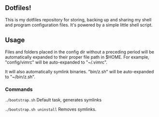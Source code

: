 ## Dotfiles!

This is my dotfiles repository for storing, backing up and sharing my shell and
program configuration files. It's powered by a simple little shell script.

## Usage

Files and folders placed in the config dir without a preceding period will be
automatically expanded to their proper file path in $HOME. For example, 
"config/vimrc" will be auto-expanded to "~/.vimrc".

It will also automatically symlink binaries. "bin/z.sh" will be auto-expanded to
"~/bin/z.sh".

### Commands

`./bootstrap.sh` Default task, generates symlinks

`./bootstrap.sh uninstall` Removes symlinks.
